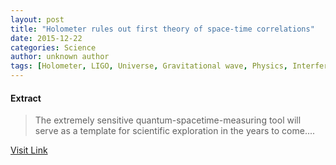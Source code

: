 ```yaml
---
layout: post
title: "Holometer rules out first theory of space-time correlations"
date: 2015-12-22
categories: Science
author: unknown author
tags: [Holometer, LIGO, Universe, Gravitational wave, Physics, Interferometry, Space, Spacetime, Science, General relativity, Electron, Gravitational-wave observatory, Quantum mechanics, Force, Proton, Interference (wave propagation), Gravity, Physical sciences, Mechanics]
---
```





#### Extract
>The extremely sensitive quantum-spacetime-measuring tool will serve as a template for scientific exploration in the years to come....



[Visit Link](http://phys.org/news/2015-12-holometer-theory-space-time.html)


